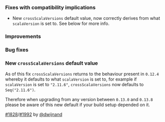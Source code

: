 
  [@dwijnand]: http://github.com/dwijnand
  [1828]: https://github.com/sbt/sbt/issues/1828
  [1992]: https://github.com/sbt/sbt/pull/1992

### Fixes with compatibility implications

- New `crossScalaVersions` default value, now correctly derives from what `scalaVersion` is set to. See below for more info.

### Improvements

### Bug fixes

### New `crossScalaVersions` default value

As of this fix `crossScalaVersions` returns to the behaviour present in `0.12.4` whereby it defaults to what `scalaVersion`
is set to, for example if `scalaVersion` is set to `"2.11.6"`, `crossScalaVersions` now defaults to `Seq("2.11.6")`.

Therefore when upgrading from any version between `0.13.0` and `0.13.8` please be aware of this new default if your build
setup depended on it.

[#1828][1828]/[#1992][1992] by [@dwijnand][@dwijnand]
